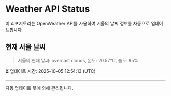 
# Weather API Status

이 리포지토리는 OpenWeather API를 사용하여 서울의 날씨 정보를 자동으로 업데이트합니다.

## 현재 서울 날씨
> 서울의 현재 날씨: overcast clouds, 온도: 20.57°C, 습도: 95%

⏳ 업데이트 시간: 2025-10-05 12:54:13 (UTC)

---
자동 업데이트 봇에 의해 관리됩니다.
